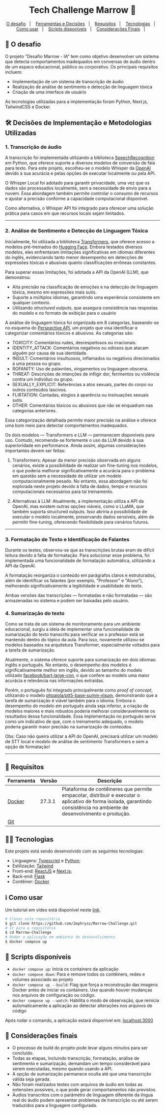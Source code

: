 <h1 align="center">
  Tech Challenge Marrow 🚀
</h1>

<p align="center">
  <a href="#rocket-o-desafio">O desafio</a>&nbsp;&nbsp;&nbsp;|&nbsp;&nbsp;&nbsp;
  <a href="#hammer_and_wrench-decisoes-de-implementacao-e-metodologias-utilizadas">Ferramentas e Decisões</a>&nbsp;&nbsp;&nbsp;|&nbsp;&nbsp;&nbsp;  
  <a href="#memo-requisitos">Requisitos</a>&nbsp;&nbsp;&nbsp;|&nbsp;&nbsp;&nbsp;
  <a href="#rocket-tecnologias">Tecnologias</a>&nbsp;&nbsp;&nbsp;|&nbsp;&nbsp;&nbsp;
  <a href="#information_source-como-usar">Como usar</a>&nbsp;&nbsp;&nbsp;|&nbsp;&nbsp;&nbsp;
  <a href="#scroll-scripts-disponíveis">Scripts disponíveis</a>&nbsp;&nbsp;&nbsp;|&nbsp;&nbsp;&nbsp;
  <a href="#notebook-consideracoes-finais">Considerações Finais</a>&nbsp;&nbsp;&nbsp;|&nbsp;&nbsp;&nbsp;
</p>

## :rocket: O desafio
O projeto "Desafio Marrow - IA" tem como objetivo desenvolver um sistema que detecta comportamentos inadequados em conversas de áudio dentro de um espaco educacional, público ou corporativo. Os principais requisitos incluem:
 - Implementação de um sistema de transcrição de áudio 
 - Realização de análise de sentimento e detecção de linguagem tóxica
 - Criação de uma interface de usuário

As tecnologias utilizadas para a implementação foram Python, Next.js, TailwindCSS e Docker. 

## :hammer_and_wrench: Decisões de Implementação e Metodologias Utilizadas

### 1. Transcrição de áudio
A transcrição foi implementada utilizando a biblioteca [SpeechRecognition](https://github.com/Uberi/speech_recognition#readme) em Python, que oferece suporte a diversos modelos de conversão de fala para texto. Para este projeto, escolheu-se o modelo Whisper da [OpenAI](https://openai.com/whisper) devido à sua acurácia e pelas opções de executar localmente ou pela API. 

O Whisper Local foi adotado para garantir privacidade, uma vez que os dados são processados localmente, sem a necessidade de envio para a nuvem. Essa abordagem também permite controlar o consumo de recursos e ajustar a precisão conforme a capacidade computacional disponível. 

Como alternativa, o Whisper API foi integrado para oferecer uma solução prática para casos em que recursos locais sejam limitados.

---

### 2. Análise de Sentimento e Detecção de Linguagem Tóxica
Inicialmente, foi utilizada a biblioteca [Transformers](https://github.com/huggingface/transformers), que oferece acesso a modelos pré-treinados do [Hugging Face](https://huggingface.co/). Embora testados diversos modelos, eles enfrentaram limitações significativas em idiomas diferentes do inglês, evidenciando tanto menor desempenho em detecções de expressões tóxicas e abusivas quanto classificações errôneas constantes.

Para superar essas limitações, foi adotada a API da OpenAI (LLM), que demonstrou:
- Alta precisão na classificação de emoções e na detecção de linguagem tóxica, mesmo em expressões mais sutis.
- Suporte a múltiplos idiomas, garantindo uma experiência consistente em qualquer contexto.
- Utilizando *structured outputs*, que assegura consistência nas respostas do modelo e no formato de exibição para o usuário

A análise de linguagem tóxica foi organizada em 8 categorias, baseando-se no esquema do [Perspective API](https://perspectiveapi.com/), um projeto que visa identificar e categorizar comentários tóxicos e abusivos. As categorias são:
- TOXICITY: Comentários rudes, desrespeitosos ou irracionais.
- IDENTITY_ATTACK: Comentários negativos ou odiosos que atacam alguém por causa de sua identidade.
- INSULT: Comentários insultuosos, inflamados ou negativos direcionados a uma pessoa ou grupo.
- ROFANITY: Uso de palavrões, xingamentos ou linguagem obscena.
- THREAT: Descrições de intenções de infligir dor, ferimentos ou violência contra um indivíduo ou grupo.
- SEXUALLY_EXPLICIT: Referências a atos sexuais, partes do corpo ou outros conteúdos lascivos.
- FLIRTATION: Cantadas, elogios à aparência ou insinuações sexuais sutis.
- OTHER: Comentários tóxicos ou abusivos que não se enquadram nas categorias anteriores.

Essa categorização detalhada permite maior precisão na análise e oferece uma bom meio para detectar comportamentos inadequados.

Os dois modelos — Transformers e LLM — permanecem disponíveis para uso. Contudo, recomenda-se fortemente o uso da LLM devido à sua superioridade em performance. Ainda assim, algumas considerações importantes devem ser feitas:

1. Transformers: Apesar da menor precisão observada em alguns cenários, existe a possibilidade de realizar um fine-tuning nos modelos, o que poderia melhorar significativamente a acurácia para o problema em questão sem a necessidade de utilizar um modelo computacionalmente pesado. No entanto, essa abordagem não foi explorada neste projeto devido à falta de dados, tempo e recursos computacionais necessários para tal treinamento.

2. Alternativas à LLM: Atualmente, a implementação utiliza a API da OpenAI, mas existem outras opções viáveis, como o LLaMA, que também suporta structured outputs. Isso abriria a possibilidade de executar o modelo localmente, preservando dados sensíveis, além de permitir fine-tuning, oferecendo flexibilidade para cenários futuros.

---

### 3. Formatação de Texto e Identificação de Falantes
Durante os testes, observou-se que as transcrições brutas eram de difícil leitura devido à falta de formatação. Para solucionar esse problema, foi implementada uma funcionalidade de formatação automática, utilizando a API da OpenAI.

A formatação reorganiza o conteúdo em parágrafos claros e estruturados, além de identificar os falantes (por exemplo, "Professor" e "Aluno"), melhorando significativamente a legibilidade e usabilidade do texto.

Ambas versões das transcrições — formatadas e não formatadas — são armazenadas no sistema e podem ser baixadas pelo usuário.

### 4. Sumarização do texto
Como se trata de um sistema de monitoramento para um ambiente educacional, surgiu a ideia de implementar uma funcionalidade de sumarização do texto transcrito para verificar se o professor está se mantendo dentro do tópico da aula. Para isso, novamente utilizou-se modelos baseados na arquitetura Transformer, especialmente voltados para a tarefa de sumarização.

Atualmente, o sistema oferece suporte para sumarização em dois idiomas: inglês e português. No entanto, o desempenho dos modelos é significativamente melhor em inglês, devido ao tamanho do modelo utilizado [facebook/bart-large-cnn](https://huggingface.co/facebook/bart-large-cnn), o que confere ao modelo uma maior acurácia e relevância nas informações extraídas.

Porém, o português foi integrado principalmente como *proof of concept*, utilizando o modelo [phpaiola/ptt5-base-summ-xlsum](https://huggingface.co/recogna-nlp/ptt5-base-summ-xlsum), demonstrando que a tarefa de sumarização é viável também para o idioma. Embora o desempenho do modelo em português ainda seja inferior, a criação de modelos maiores e mais robustos poderia melhorar consideravelmente os resultados dessa funcionalidade. Essa implementação no português serve como um indicativo de que, com o treinamento adequado, o modelo poderia garantir maior precisão na sumarização de conteúdos.

Obs: Caso não queira utilizar a API do OpenAI, precisará utilizar um modelo de STT local e modelo de análise de sentimento Transformers e sem a opção de formatação!

---

## :memo: Requisitos

| Ferramenta| Versão  | Descrição                                    |
|-----------|---------|----------------------------------------------|
| [Docker](https://www.docker.com/)              | 27.3.1 | Plataforma de contêineres que permite empacotar, distribuir e executar o aplicativo de forma isolada, garantindo consistência no ambiente de desenvolvimento e produção.  |
| [Git](https://git-scm.com/)           | | |

## :man_technologist: Tecnologias

Este projeto está sendo desenvolvido com as seguintes tecnologias:

-  Linguagens: [Typescript](https://www.typescriptlang.org/) e [Python](https://www.python.org/);
-  Estilização: [Tailwind](https://tailwindcss.com/) 
-  Front-end: [ReactJS](https://reactjs.org/) e [Next.js](https://nextjs.org/);
-  Back-end: [Flask](https://flask.palletsprojects.com/en/stable/)
-  Contêiner: [Docker](https://www.docker.com/)

## :information_source: Como usar

Um tutorial em vídeo está disponível neste [link](https://youtu.be/6GP1BgVuMXA).

```bash
# Clonar este repositório
$ git clone https://github.com/Zephrysz/Marrow-Challenge.git
# Ir para o repositório
$ cd Marrow-Challenge
# Rodar a aplicação em ambiente de desenvolvimento
$ docker compose up
```

## :scroll: Scripts disponíveis

- `docker compose up`: Inicia os containers da aplicação
- `docker compose down`: Para e remove todos os contêiners, redes e volumes associado ao projeto
- `docker compose up --build`: Flag que força a reconstrução das imagens Docker antes de iniciar os containers. Use quando houver mudanças nos arquivos de configuração ou código.
- `docker compose up --watch`: Habilita o modo de observação, que reinicia automaticamente a aplicação ao detectar alterações nos arquivos de código


Após rodar o comando, a aplicação estará disponível em: [localhost:3000](http://localhost:3000/)

## :notebook: Considerações finais

- O processo de build do projeto pode levar alguns minutos para ser concluído.
- Todas as etapas, incluindo transcrição, formatação, análise de sentimento e sumarização, demandam um tempo considerável para serem executadas, mesmo quando usando a API.
- A opção de sumarização permanece oculta até que uma transcrição válida seja gerada.
- Não foram realizados testes com arquivos de áudio em todas as extensões possíveis, o que pode gerar comportamentos não previstos.
- Áudios transcritos com o parâmetro de linguagem diferente da língua real do áudio podem apresentar problemas de transcrição ou até serem traduzidos para a linguagem configurada.
